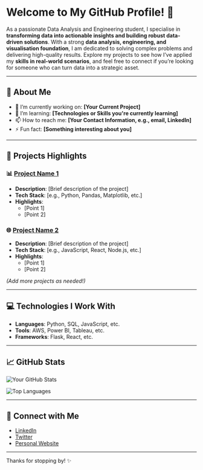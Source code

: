 # Welcome to My GitHub Profile! 👋

As a passionate Data Analysis and Engineering student, I specialise in **transforming data into actionable insights and building robust data-driven solutions**. With a strong **data analysis, engineering, and visualisation foundation**, I am dedicated to solving complex problems and delivering high-quality results. Explore my projects to see how I’ve applied my **skills in real-world scenarios**, and feel free to connect if you’re looking for someone who can turn data into a strategic asset.

---

## 🌟 About Me

- 🔭 I’m currently working on: **[Your Current Project]**
- 🌱 I’m learning: **[Technologies or Skills you're currently learning]**
- 📫 How to reach me: **[Your Contact Information, e.g., email, LinkedIn]**
- ⚡ Fun fact: **[Something interesting about you]**

---

## 🚀 Projects Highlights

### 📊 [Project Name 1](link-to-repo-or-demo)
- **Description**: [Brief description of the project]
- **Tech Stack**: [e.g., Python, Pandas, Matplotlib, etc.]
- **Highlights**:
  - [Point 1]
  - [Point 2]

### 🌐 [Project Name 2](link-to-repo-or-demo)
- **Description**: [Brief description of the project]
- **Tech Stack**: [e.g., JavaScript, React, Node.js, etc.]
- **Highlights**:
  - [Point 1]
  - [Point 2]

*(Add more projects as needed!)*

---

## 💻 Technologies I Work With
- **Languages**: Python, SQL, JavaScript, etc.
- **Tools**: AWS, Power BI, Tableau, etc.
- **Frameworks**: Flask, React, etc.

---

## 📈 GitHub Stats

![Your GitHub Stats](https://github-readme-stats.vercel.app/api?username=your-username&show_icons=true&theme=radical)

![Top Languages](https://github-readme-stats.vercel.app/api/top-langs/?username=your-username&layout=compact&theme=radical)

---

## 🤝 Connect with Me

- [LinkedIn](https://linkedin.com/in/your-profile)
- [Twitter](https://twitter.com/your-handle)
- [Personal Website](https://yourwebsite.com)

---

Thanks for stopping by! ✨
